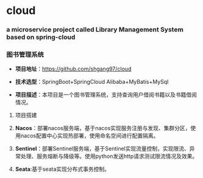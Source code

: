 # cloud
### a microservice project called Library Management System based on spring-cloud

### 图书管理系统

- **项目地址**：https://github.com/shgang97/cloud
- **技术选型**：SpringBoot+SpringCloud Alibaba+MyBatis+MySql

- **项目描述**：本项目是一个图书管理系统，支持查询用户借阅书籍以及书籍借阅情况。

1. 项目搭建

2. **Nacos**：部署nacos服务端，基于nacos实现服务注册与发现、集群分区，使用nacos配置中心实现热部署，使用命名空间进行配置隔离。
3. **Sentinel**：部署Sentinel服务端，基于Sentinel实现流量控制，实现限流、异常处理、服务熔断与降级等。使用python发送http请求测试限流情况及效果。
4. **Seata**:基于seata实现分布式事务控制。


